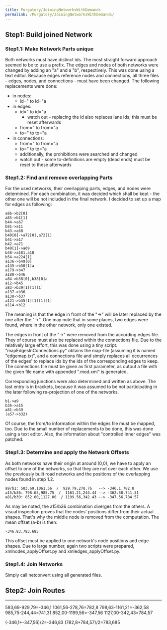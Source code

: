 ```yaml
---
title: Purgatory/JoiningNetworksWithDemands
permalink: /Purgatory/JoiningNetworksWithDemands/
---
```


## Step1: Build joined Network

### Step1.1: Make Network Parts unique

Both networks must have distinct ids. The most straight forward approach
seemed to be to use a prefix. The edges and nodes of both networks were
changed by adding an "a" and a "b", respectively. This was done using a
text editor. Because edges reference nodes and connections, all three
files - edges, nodes, and connections - must have been changed. The
following replacements were done:

- in nodes:
  - id=" to id="a
- in edges:
  - id=" to id="a
    - watch out - replacing the id also replaces lane ids; this
      must be reset afterwards
  - from=" to from="a
  - to=" to to="a
- in connections:
  - from=" to from="a
  - to=" to to="a
  - additionally, the prohibitions were searched and changed
  - watch out - some to-definitions are empty (dead ends) must be
    reset to these afterwards

### Step1.2: Find and remove overlapping Parts

For the used networks, their overlapping parts, edges, and nodes were
determined. For each combination, it was decided which shall be kept -
the other one will be not included in the final network. I decided to
set up a map for edges as following:

```
a86->b2[0]
a85->b1[1]
b44->a67
b81->a11
b43->a68
b40[0]->a72[0],a72[1]
b41->a17
b42->a71
b40[1]->a69
b48->a181,a18
b54->a224[1]
a136->b49[0]
a135->b50[1]a
a179->b47
a180->b46
a84->b38[0],b38[0]a
a12->b45
a83->b39[1][1][1]
a137->b36
a138->b37
a121->b35[1][1][1][1]
a114->b12
```

The meaning is that the edge in front of the "-\>" will be later
replaced by the one after the "-\>". One may note that in some places,
two edges were found, where in the other network, only one existed.

The edges in front of the "-\>" were removed from the according edges
file. They of course must also be replaced within the connections file.
Due to the relatively large effort, this was done using a tiny script.
"mapEdgesInConnections.py" obtains the map-file (assuming it is named
"edgemap.txt", and a connections file and simply replaces all
occurrences of the edges' to replace ids by the ids of the corresponding
edges to keep. The connections file must be given as first parameter, as
output a file with the given file name with appended ".mod.xml" is
generated.

Corresponding junctions were also determined and written as above. The
last entry is in brackets, because it was assumed to be not
participating in the later following re-projection of one of the
networks.

```
b1->a9
b36->a15
a81->b39
(a57->b32)
```

Of course, the from/to information within the edges file must be mapped,
too. Due to the small number of replacements to be done, this was done
using a text editor. Also, the information about "controlled inner
edges" was patched.

### Step1.3: Determine and apply the Network Offsets

As both networks have their origin at around (0,0), we have to apply an
offset to one of the networks, so that they are not over each other. We
use the previously built road networks and the positions of the
overlapping nodes found in step 1.2.

```
a9/b1: 583.69,1061.56  /  929.79,278.76   --> -346.1,782.8
a15/b36: 798.63,985.75  /  1161.21,244.44 --> -362.58,741.31
a81/b39: 852.00,1127.00  / 1199.56,342.43 --> -347.56,784.57
```

As may be noted, the a15/b36 combination diverges from the others. A
visual inspection proves that the nodes' positions differ from their
actual shapes. That's why the middle node is removed from the
computation. The mean offset (a-b) is then:

```
-346.83,783.685
```

This offset must be applied to one network's node positions and edge
shapes. Due to large number, again two scripts were prepared,
xmlnodes_applyOffset.py and xmledges_applyOffset.py.

### Step1.4: Join Networks

Simply call netconvert using all generated files.

## Step2: Join Routes

-----

583,69-929,79=-346,1 1061,56-278,76=782,8 798,63-1161,21=-362,58
985,75-244,44=741,31 852,00-1199,56=-347,56 1127,00-342,43=784,57

(-346,1+-347,56)/2=-346,83 (782,8+784,57)/2=783,685